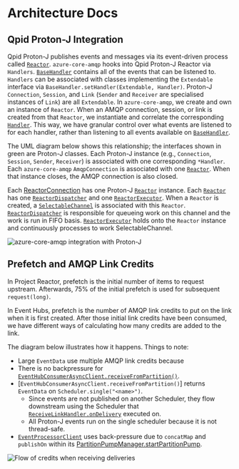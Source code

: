 # Architecture Docs

## Qpid Proton-J Integration

Qpid Proton-J publishes events and messages via its event-driven process called [`Reactor`][Reactor]. `azure-core-amqp`
hooks into Qpid Proton-J Reactor via `Handlers`.  [`BaseHandler`][BaseHandler] contains all of the events that can be
listened to.  `Handlers` can be associated with classes implementing the `Extendable` interface via
`BaseHandler.setHandler(Extendable, Handler)`.  Proton-J `Connection`, `Session`, and `Link` (`Sender` and `Receiver`
are specialised instances of `Link`) are all `Extendable`.  In `azure-core-amqp`, we create and own an instance of
`Reactor`. When an AMQP connection, session, or link is created from that `Reactor`, we instantiate and correlate the
corresponding [`Handler`][Handlers]. This way, we have granular control over what events are listened to for each
handler, rather than listening to all events available on [`BaseHandler`][BaseHandler].

The UML diagram below shows this relationship; the interfaces shown in green are Proton-J classes. Each Proton-J
instance (e.g., `Connection`, `Session`, `Sender`, `Receiver`) is associated with one corresponding `*Handler`.  Each
`azure-core-amqp` `AmqpConnection` is associated with one [`Reactor`][Reactor]. When that instance closes, the AMQP
connection is also closed.

Each [ReactorConnection][ReactorConnection] has one Proton-J [`Reactor`][Reactor] instance.  Each [`Reactor`][Reactor]
has one [`ReactorDispatcher`][ReactorDispatcher] and one [`ReactorExecutor`][ReactorExecutor]. When a `Reactor` is
created, a [`SelectableChannel`][SelectableChannel] is associated with this `Reactor`.
[`ReactorDispatcher`][ReactorDispatcher] is responsible for queueing work on this channel and the work is run in FIFO
basis.  [`ReactorExecutor`][ReactorExecutor] holds onto the `Reactor` instance and continuously processes to work
SelectableChannel.

![azure-core-amqp integration with Proton-J][AzureCoreAmqpArchitecture]

## Prefetch and AMQP Link Credits

In Project Reactor, prefetch is the initial number of items to request upstream. Afterwards, 75% of the initial prefetch
is used for subsequent `request(long)`.

In Event Hubs, prefetch is the number of AMQP link credits to put on the link when it is first created.  After those
initial link credits have been consumed, we have different ways of calculating how many credits are added to the link.

The diagram below illustrates how it happens. Things to note:

* Large `EventData` use multiple AMQP link credits because
* There is no backpressure for [`EventHubConsumerAsyncClient.receiveFromPartition()`][EventHubConsumerAsyncClient].
* [`EventHubConsumerAsyncClient.receiveFromPartition()`] returns `EventData` on `Scheduler.single("<name>")`.
  * Since events are not published on another Scheduler, they flow downstream using the Scheduler that
    [`ReceiveLinkHandler.onDelivery`][ReceiveLinkHandler] executed on.
  * All Proton-J events run on the single scheduler because it is not thread-safe.
* [`EventProcessorClient`][EventProcessorClient] uses back-pressure due to `concatMap` and `publishOn` within its
  [PartitionPumpManager.startPartitionPump][PartitionPumpManager].

![Flow of credits when receiving deliveries][ReceiveFlowDiagram]

<!-- Links -->
[BaseHandler]: https://github.com/apache/qpid-proton-j/blob/main/proton-j/src/main/java/org/apache/qpid/proton/engine/BaseHandler.java
[EventHubConsumerAsyncClient]: https://github.com/Azure/azure-sdk-for-java/blob/main/sdk/eventhubs/azure-messaging-eventhubs/src/main/java/com/azure/messaging/eventhubs/EventHubConsumerAsyncClient.java#L334
[EventProcessorClient]: https://github.com/Azure/azure-sdk-for-java/blob/main/sdk/eventhubs/azure-messaging-eventhubs/src/main/java/com/azure/messaging/eventhubs/EventProcessorClient.java
[AzureCoreAmqpArchitecture]: ./architecture-uml.jpeg
[Handlers]: https://github.com/Azure/azure-sdk-for-java/tree/main/sdk/core/azure-core-amqp/src/main/java/com/azure/core/amqp/implementation/handler
[ReceiveFlowDiagram]: ./receive-flow.jpeg
[PartitionPumpManager]: https://github.com/Azure/azure-sdk-for-java/blob/main/sdk/eventhubs/azure-messaging-eventhubs/src/main/java/com/azure/messaging/eventhubs/PartitionPumpManager.java#L228
[Reactor]: https://github.com/apache/qpid-proton-j/blob/main/proton-j/src/main/java/org/apache/qpid/proton/reactor/Reactor.java
[SelectableChannel]: https://qpid.apache.org/releases/qpid-proton-j-0.34.0/api/org/apache/qpid/proton/reactor/Selectable.html#setChannel-java.nio.channels.SelectableChannel-
[ReceiveLinkHandler]: https://github.com/Azure/azure-sdk-for-java/blob/main/sdk/core/azure-core-amqp/src/main/java/com/azure/core/amqp/implementation/handler/ReceiveLinkHandler.java#L97
[ReactorConnection]: https://github.com/Azure/azure-sdk-for-java/blob/main/sdk/core/azure-core-amqp/src/main/java/com/azure/core/amqp/implementation/ReactorConnection.java
[ReactorDispatcher]: https://github.com/Azure/azure-sdk-for-java/blob/main/sdk/core/azure-core-amqp/src/main/java/com/azure/core/amqp/implementation/ReactorDispatcher.java
[ReactorExecutor]: https://github.com/Azure/azure-sdk-for-java/blob/main/sdk/core/azure-core-amqp/src/main/java/com/azure/core/amqp/implementation/ReactorExecutor.java
